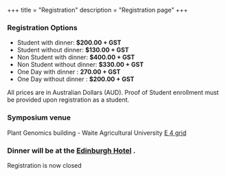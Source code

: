 +++
title = "Registration"
description = "Registration page"
+++

<meta http-equiv="X-UA-Compatible" content="IE=EmulateIE9">
  <!--[if lt IE10]>
	<h3 style="color:red;"> Please note that the registration page does not work if you are using Internet Explorer. <br> Please register using Safari, Chrome, or Firefox </h3>
  <![endif]-->
  
<!-- Please note that the registration page does not work if you are using Internet Explorer.  Please register using Safari, Chrome, or Firefox  -->


### Registration Options
- Student with dinner: **$200.00 + GST**
- Student without dinner: **$130.00 + GST**
- Non Student with dinner: **$400.00 + GST**
- Non Student without dinner: **$330.00 + GST**
- One Day with dinner : **270.00 + GST**
- One Day without dinner : **$200.00 + GST**

All prices are in Australian Dollars (AUD). Proof of Student enrollment must be provided upon registration as a student.


### Symposium venue
Plant Genomics building - Waite Agricultural University [E 4 grid](https://www.adelaide.edu.au/campuses/mapscurrent/waite.pdf)


### Dinner will be at the [Edinburgh Hotel](https://www.edinburgh.com.au/) .

<p class="text-large">Registration is now closed</p>
<!--
<div class="col-sm-12 text-center">
<p class="text-large">
	<a class="btn btn-template-main-big" target="_blank" href="https://shop.adelaide.edu.au/konakart/More.../Conferences/Faculty-Sciences/Ranked-Set-Sampling%3A-translating-the-theory-to-applications-in-agriculture-and-natural-sciences/Agriculture%2C-Food-%26-Wine-141/2_2250.action?cust-sign-in-method=public">
	<i class="fa fa-user-plus"> Click here to Register now</i>
	</a> 
	</p>
	<p class="text-large">
	Please check the online cart after clicking "ADD TO CART" to see added purchases.
		</p>
</div>
-->
